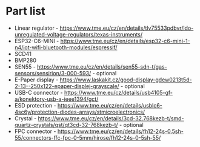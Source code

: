 # Part list

 - Linear regulator - https://www.tme.eu/cz/en/details/tlv75533pdbvr/ldo-unregulated-voltage-regulators/texas-instruments/
 - ESP32-C6-MINI - https://www.tme.eu/cz/en/details/esp32-c6-mini-1-n4/iot-wifi-bluetooth-modules/espressif/
 - SCD41
 - BMP280
 - SEN55 - https://www.tme.eu/cz/en/details/sen55-sdn-t/gas-sensors/sensirion/3-000-593/ - optional
 - E-Paper display - https://www.laskakit.cz/good-display-gdew0213t5d-2-13--250x122-epaper-displej-grayscale/ - optional
 - USB-C connector - https://www.tme.eu/cz/details/usb4105-gf-a/konektory-usb-a-ieee1394/gct/
 - ESD protection - https://www.tme.eu/cz/en/details/usblc6-4sc6y/protection-diodes-arrays/stmicroelectronics/
 - Crystal - https://www.tme.eu/cz/en/details/3cd-32.768kezb-t/smd-quartz-crystals/qst/qt3cd-32-768kezb-t/ - optional
 - FPC connector - https://www.tme.eu/cz/en/details/fh12-24s-0.5sh-55/connectors-ffc-fpc-0-5mm/hirose/fh12-24s-0-5sh-55/
